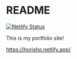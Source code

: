 # README
[![Netlify Status](https://api.netlify.com/api/v1/badges/f25b5ac3-ccc9-46cb-8326-98e95b70accc/deploy-status)](https://app.netlify.com/sites/horisho/deploys)

This is my portfolio site!

https://horisho.netlify.app/
